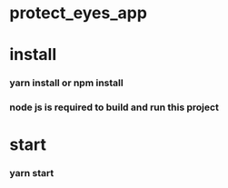 # protect_eyes_app
# install
### yarn install or npm install
### node js is required to build and run this project
# start
### yarn start
